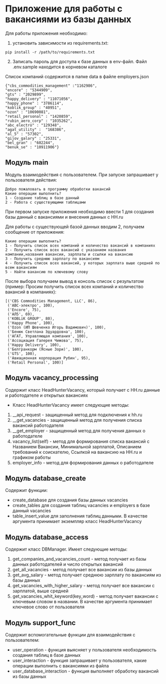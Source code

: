 # Приложение для работы с вакансиями из базы данных

Для работы приложения необходимо:
1) установить зависимости из requirements.txt:

```
pip install -r /path/to/requirements.txt
```
2) Записать пароль для доступа к базе данных в env-файл. Файл .env.sample находится в корневом каталоге 

Список компаний содержится в папке data в файле employers.json
```
{"cbs_commodities_management" :"1162986",
"encore" : "5344909",
"gts" : "2029899",
"happy_delivery" : "11071056",
"happy_phone" : "3786114",
"koblik_group" : "40951",
"ozon" : "10690081",
"retail_personal" : "1420859",
"rubin_aero_corp" : "1035262",
"abc_electro" : "129348",
"agat_utility" :  "168386",
"al_5" : "57302",
"gijov_galary" : "25331",
"bel_gran" : "602244",
"benuk_se" : "10911906"}
```

## Модуль main

Модуль взаимодействия с пользователем.
При запуске запрашивает у пользователя действия:
```
Добро пожаловать в программу обработки вакансий
Какие операции выполнить?
1 - Создание таблиц в базе данный
2 - Работа с существующими таблицами
```
При первом запуске приложения необходимо ввести 1 для создания базы данный с вакансиями и внесения данных с HH.ru

Для работы с существующей базой данных вводим 2, получаем сообщение от приложения:
```
Какие операции выполнить? 
1 - Получить список всех компаний и количество вакансий в компаниях 
2 - Получить список всех вакансий с указанием названия компании,названия вакансии, зарплаты и ссылки на вакансию
3 - Получить среднюю зарплату по вакансиям
4 - Получить список всех вакансий, у которых зарплата выше средней по всем вакансиям
5 - Найти вакансию по ключевому слову
```
После выбора получаем вывод в консоль список с результатом (пример: Просим получить список всех компаний и количество вакансий в компаниях):
```
[('CBS Commodities Management, LLC', 86),
 ('АВС-электро', 100), 
 ('Encore', 75), 
 ('АЛ5', 69), 
 ('KOBLiK GROUP', 80), 
 ('Happy Phone', 100), 
 ('Ozon (ИП Шевченко Игорь Вадимович)', 100), 
 ('Бенюк Светлана Эдуардовна', 100), 
 ('АГАТ, Управляющая компания', 100), 
 ('Ассоциация Галерея Чижова', 75), 
 ('Happy Delivery', 100), 
 ('Белгранкорм (Ясные Зори)', 100), 
 ('GTS', 100), 
 ('Авиационная корпорация Рубин', 95), 
 ('Retail Personal', 100)]
 ```
## Модуль vacancy_processing
Содержит класс HeadHunterVacancy, который получает с HH.ru данные и работодателе и открытых вакансиях

- Класс HeadHunterVacancy имеет следующие методы:
1) __api_request - защищенный метод для подключения к hh.ru
2) __get_vacancies - защищенный метод для получения списка вакансий работодателя
3) __get_employer - защищенный метод для получения данных о работодателе 
3) vacancy_list(self) - метод для формирования списка вакансий с Названием Вакансии, Минимальной зарплатой, Описанием требований к соискателю, Ссылкой на вакансию на HH.ru и графиком работы
4) employer_info - метод для формирования данных о работодателе

## Модуль database_create

Содержит функции:
- create_database для создания базы данных vacancies
- create_tables для создания таблиц vacancies и employers в базе данный vacancies
- table_insert_value для заполнения таблиц данными. В качестве аргумента принимает экземпляр класс HeadHunterVacancy

## Модуль database_access

Содержит класс DBManager. Имеет следующие методы:
1) get_companies_and_vacancies_count - метод получает из базы данных работодателей и число открытых вакансий
2) get_all_vacancies - метод получает все вакансии из базы данных
3) get_avg_salary - метод получает среднюю зарплату по вакансиям из базы данных
4) get_vacancies_with_higher_salary - метод получает все вакансии с зарплатой, выше средней
5) get_vacancies_whit_keyword(key_word) - метод получает вакансии с ключевым словом в названии. В качестве аргумента принимает ключевое слово от пользователя

## Модуль support_func 

Содержит вспомогательные функции для взаимодействия с пользователем:

- user_operation - функция выясняет у пользователя необходимость создания таблиц в базе данных
- user_interaction - функция запрашивает у пользователя, какие операции выполнить с вакансиями из файла
- user_database_interaction - функция выполняет обработку вакансий из базы данных

